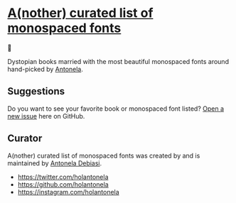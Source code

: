 # [A(nother) curated list of monospaced fonts ](https://antonela.design/mono)

🐒

Dystopian books married with the most beautiful monospaced fonts around hand-picked by [Antonela](https://antonela.design). 

## Suggestions

Do you want to see your favorite book or monospaced font listed? [Open a new issue](https://github.com/holantonela/monospaced-fonts/issues) here on GitHub.

## Curator

A(nother) curated list of monospaced fonts was created by and is maintained by [Antonela Debiasi](https://antonela.design/).

* https://twitter.com/holantonela
* https://github.com/holantonela
* https://instagram.com/holantonela

